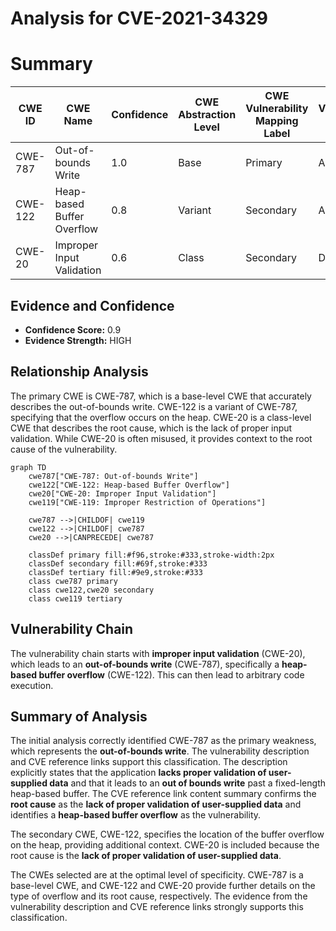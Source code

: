 # Analysis for CVE-2021-34329

# Summary
| CWE ID | CWE Name | Confidence | CWE Abstraction Level | CWE Vulnerability Mapping Label | CWE-Vulnerability Mapping Notes |
|---|---|---|---|---|---|
| CWE-787 | Out-of-bounds Write | 1.0 | Base | Primary | Allowed |
| CWE-122 | Heap-based Buffer Overflow | 0.8 | Variant | Secondary | Allowed |
| CWE-20 | Improper Input Validation | 0.6 | Class | Secondary | Discouraged |

## Evidence and Confidence

*   **Confidence Score:** 0.9
*   **Evidence Strength:** HIGH

## Relationship Analysis
The primary CWE is CWE-787, which is a base-level CWE that accurately describes the out-of-bounds write. CWE-122 is a variant of CWE-787, specifying that the overflow occurs on the heap. CWE-20 is a class-level CWE that describes the root cause, which is the lack of proper input validation. While CWE-20 is often misused, it provides context to the root cause of the vulnerability.

```mermaid
graph TD
    cwe787["CWE-787: Out-of-bounds Write"]
    cwe122["CWE-122: Heap-based Buffer Overflow"]
    cwe20["CWE-20: Improper Input Validation"]
    cwe119["CWE-119: Improper Restriction of Operations"]
    
    cwe787 -->|CHILDOF| cwe119
    cwe122 -->|CHILDOF| cwe787
    cwe20 -->|CANPRECEDE| cwe787
    
    classDef primary fill:#f96,stroke:#333,stroke-width:2px
    classDef secondary fill:#69f,stroke:#333
    classDef tertiary fill:#9e9,stroke:#333
    class cwe787 primary
    class cwe122,cwe20 secondary
    class cwe119 tertiary
```

## Vulnerability Chain
The vulnerability chain starts with **improper input validation** (CWE-20), which leads to an **out-of-bounds write** (CWE-787), specifically a **heap-based buffer overflow** (CWE-122). This can then lead to arbitrary code execution.

## Summary of Analysis
The initial analysis correctly identified CWE-787 as the primary weakness, which represents the **out-of-bounds write**. The vulnerability description and CVE reference links support this classification. The description explicitly states that the application **lacks proper validation of user-supplied data** and that it leads to an **out of bounds write** past a fixed-length heap-based buffer. The CVE reference link content summary confirms the **root cause** as the **lack of proper validation of user-supplied data** and identifies a **heap-based buffer overflow** as the vulnerability.

The secondary CWE, CWE-122, specifies the location of the buffer overflow on the heap, providing additional context. CWE-20 is included because the root cause is the **lack of proper validation of user-supplied data**.

The CWEs selected are at the optimal level of specificity. CWE-787 is a base-level CWE, and CWE-122 and CWE-20 provide further details on the type of overflow and its root cause, respectively. The evidence from the vulnerability description and CVE reference links strongly supports this classification.